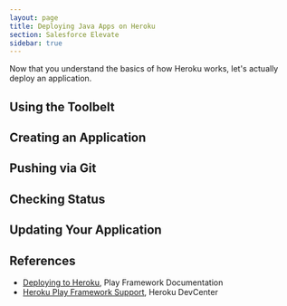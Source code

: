 ```yaml
---
layout: page
title: Deploying Java Apps on Heroku
section: Salesforce Elevate
sidebar: true
---
```


Now that you understand the basics of how Heroku works, let's actually deploy an application.

## Using the Toolbelt

## Creating an Application

## Pushing via Git

## Checking Status

## Updating Your Application

## References

* [Deploying to Heroku](http://www.playframework.com/documentation/2.1.1/ProductionHeroku), Play Framework Documentation
* [Heroku Play Framework Support](https://devcenter.heroku.com/articles/play-support), Heroku DevCenter
